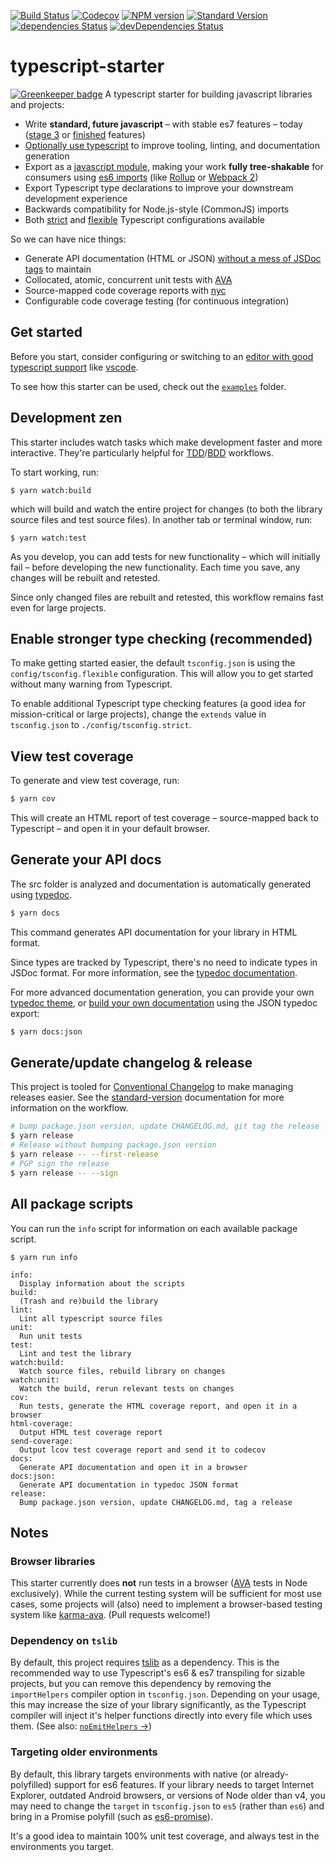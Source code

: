 [![Build Status](https://travis-ci.org/bitjson/typescript-starter.svg?branch=master)](https://travis-ci.org/bitjson/typescript-starter)
[![Codecov](https://img.shields.io/codecov/c/github/bitjson/typescript-starter.svg)](https://codecov.io/gh/bitjson/typescript-starter)
[![NPM version](https://img.shields.io/npm/v/typescript-starter.svg)](https://www.npmjs.com/package/typescript-starter)
[![Standard Version](https://img.shields.io/badge/release-standard%20version-brightgreen.svg)](https://github.com/conventional-changelog/standard-version)
[![dependencies Status](https://david-dm.org/bitjson/typescript-starter/status.svg)](https://david-dm.org/bitjson/typescript-starter)
[![devDependencies Status](https://david-dm.org/bitjson/typescript-starter/dev-status.svg)](https://david-dm.org/bitjson/typescript-starter?type=dev)

# typescript-starter

[![Greenkeeper badge](https://badges.greenkeeper.io/bitjson/typescript-starter.svg)](https://greenkeeper.io/)
A typescript starter for building javascript libraries and projects:

* Write **standard, future javascript** – with stable es7 features – today ([stage 3](https://github.com/tc39/proposals) or [finished](https://github.com/tc39/proposals/blob/master/finished-proposals.md) features)
* [Optionally use typescript](https://basarat.gitbooks.io/typescript/content/docs/why-typescript.html) to improve tooling, linting, and documentation generation
* Export as a [javascript module](http://jsmodules.io/), making your work **fully tree-shakable** for consumers using [es6 imports](https://github.com/rollup/rollup/wiki/pkg.module) (like [Rollup](http://rollupjs.org/) or [Webpack 2](https://webpack.js.org/))
* Export Typescript type declarations to improve your downstream development experience
* Backwards compatibility for Node.js-style (CommonJS) imports
* Both [strict](config/tsconfig.strict.json) and [flexible](config/tsconfig.flexible.json) Typescript configurations available

So we can have nice things:
* Generate API documentation (HTML or JSON) [without a mess of JSDoc tags](https://blog.cloudflare.com/generating-documentation-for-typescript-projects/) to maintain
* Collocated, atomic, concurrent unit tests with [AVA](https://github.com/avajs/ava)
* Source-mapped code coverage reports with [nyc](https://github.com/istanbuljs/nyc)
* Configurable code coverage testing (for continuous integration)

## Get started

Before you start, consider configuring or switching to an [editor with good typescript support](https://github.com/Microsoft/TypeScript/wiki/TypeScript-Editor-Support) like [vscode](https://code.visualstudio.com/).

To see how this starter can be used, check out the [`examples`](./examples) folder.

## Development zen


This starter includes watch tasks which make development faster and more interactive. They're particularly helpful for [TDD](https://en.wikipedia.org/wiki/Test-driven_development)/[BDD](https://en.wikipedia.org/wiki/Behavior-driven_development) workflows.

To start working, run:

```
$ yarn watch:build
```

which will build and watch the entire project for changes (to both the library source files and test source files). In another tab or terminal window, run:

```
$ yarn watch:test
```

As you develop, you can add tests for new functionality – which will initially fail – before developing the new functionality. Each time you save, any changes will be rebuilt and retested.

Since only changed files are rebuilt and retested, this workflow remains fast even for large projects.

## Enable stronger type checking (recommended)

To make getting started easier, the default `tsconfig.json` is using the `config/tsconfig.flexible` configuration. This will allow you to get started without many warning from Typescript.

To enable additional Typescript type checking features (a good idea for mission-critical or large projects), change the `extends` value in `tsconfig.json` to `./config/tsconfig.strict`.

## View test coverage

To generate and view test coverage, run:
```bash
$ yarn cov
```

This will create an HTML report of test coverage – source-mapped back to Typescript – and open it in your default browser.

## Generate your API docs

The src folder is analyzed and documentation is automatically generated using [typedoc](https://github.com/TypeStrong/typedoc).

```bash
$ yarn docs
```
This command generates API documentation for your library in HTML format.

Since types are tracked by Typescript, there's no need to indicate types in JSDoc format. For more information, see the [typedoc documentation](http://typedoc.org/guides/doccomments/).

For more advanced documentation generation, you can provide your own [typedoc theme](http://typedoc.org/guides/themes/), or [build your own documentation](https://blog.cloudflare.com/generating-documentation-for-typescript-projects/) using the JSON typedoc export:

```bash
$ yarn docs:json
```

## Generate/update changelog & release

This project is tooled for [Conventional Changelog](https://github.com/conventional-changelog/conventional-changelog) to make managing releases easier. See the [standard-version](https://github.com/conventional-changelog/standard-version) documentation for more information on the workflow.

```bash
# bump package.json version, update CHANGELOG.md, git tag the release
$ yarn release
# Release without bumping package.json version
$ yarn release -- --first-release
# PGP sign the release
$ yarn release -- --sign
```

## All package scripts

You can run the `info` script for information on each available package script.

```
$ yarn run info

info:
  Display information about the scripts
build:
  (Trash and re)build the library
lint:
  Lint all typescript source files
unit:
  Run unit tests
test:
  Lint and test the library
watch:build:
  Watch source files, rebuild library on changes
watch:unit:
  Watch the build, rerun relevant tests on changes
cov:
  Run tests, generate the HTML coverage report, and open it in a browser
html-coverage:
  Output HTML test coverage report
send-coverage:
  Output lcov test coverage report and send it to codecov
docs:
  Generate API documentation and open it in a browser
docs:json:
  Generate API documentation in typedoc JSON format
release:
  Bump package.json version, update CHANGELOG.md, tag a release
```
## Notes

### Browser libraries

This starter currently does **not** run tests in a browser ([AVA](https://github.com/avajs/ava) tests in Node exclusively). While the current testing system will be sufficient for most use cases, some projects will (also) need to implement a browser-based testing system like [karma-ava](https://github.com/avajs/karma-ava). (Pull requests welcome!)

### Dependency on `tslib`

By default, this project requires [tslib](https://github.com/Microsoft/tslib) as a dependency. This is the recommended way to use Typescript's es6 &amp; es7 transpiling for sizable projects, but you can remove this dependency by removing the `importHelpers` compiler option in `tsconfig.json`. Depending on your usage, this may increase the size of your library significantly, as the Typescript compiler will inject it's helper functions directly into every file which uses them. (See also: [`noEmitHelpers` &rarr;](https://www.typescriptlang.org/docs/handbook/compiler-options.html))

### Targeting older environments

By default, this library targets environments with native (or already-polyfilled) support for es6 features. If your library needs to target Internet Explorer, outdated Android browsers, or versions of Node older than v4, you may need to change the `target` in `tsconfig.json` to `es5` (rather than `es6`) and bring in a Promise polyfill (such as [es6-promise](https://github.com/stefanpenner/es6-promise)).

It's a good idea to maintain 100% unit test coverage, and always test in the environments you target.
